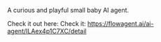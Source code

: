 A curious and playful small baby AI agent. 

Check it out here: Check it: https://flowagent.ai/ai-agent/ILAex4p1C7XC/detail
